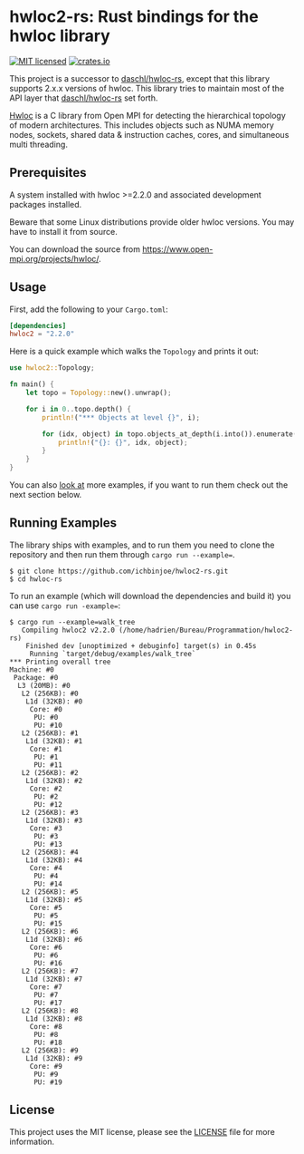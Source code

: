 # hwloc2-rs: Rust bindings for the hwloc library

[![MIT licensed](https://img.shields.io/badge/license-MIT-blue.svg)](./LICENSE)
[![crates.io](http://meritbadge.herokuapp.com/hwloc2)](https://crates.io/crates/hwloc2)

This project is a successor to
[daschl/hwloc-rs](https://github.com/daschl/hwloc-rs), except that this library
supports 2.x.x versions of hwloc. This library tries to maintain most of the
API layer that [daschl/hwloc-rs](https://github.com/daschl/hwloc-rs) set forth.


[Hwloc](http://www.open-mpi.org/projects/hwloc) is a C library from Open MPI
for detecting the hierarchical topology of modern architectures. This includes
objects such as NUMA memory nodes, sockets, shared data & instruction caches,
cores, and simultaneous multi threading.

## Prerequisites

A system installed with hwloc >=2.2.0 and associated development packages installed.

Beware that some Linux distributions provide older hwloc versions. You may have
to install it from source.

You can download the source from <https://www.open-mpi.org/projects/hwloc/>.

## Usage

First, add the following to your `Cargo.toml`:

```toml
[dependencies]
hwloc2 = "2.2.0"
```

Here is a quick example which walks the `Topology` and prints it out:

```rust
use hwloc2::Topology;

fn main() {
	let topo = Topology::new().unwrap();

	for i in 0..topo.depth() {
		println!("*** Objects at level {}", i);

		for (idx, object) in topo.objects_at_depth(i.into()).enumerate() {
			println!("{}: {}", idx, object);
		}
	}
}
```

You can also [look at](https://github.com/ichbinjoe/hwloc2-rs/tree/master/examples)
more examples, if you want to run them check out the next section below.

## Running Examples
The library ships with examples, and to run them you need to clone the repository
and then run them through `cargo run --example=`.

```text
$ git clone https://github.com/ichbinjoe/hwloc2-rs.git
$ cd hwloc-rs
```

To run an example (which will download the dependencies and build it) you can
use `cargo run -example=`:

```text
$ cargo run --example=walk_tree
   Compiling hwloc2 v2.2.0 (/home/hadrien/Bureau/Programmation/hwloc2-rs)
    Finished dev [unoptimized + debuginfo] target(s) in 0.45s
     Running `target/debug/examples/walk_tree`
*** Printing overall tree
Machine: #0
 Package: #0
  L3 (20MB): #0
   L2 (256KB): #0
    L1d (32KB): #0
     Core: #0
      PU: #0
      PU: #10
   L2 (256KB): #1
    L1d (32KB): #1
     Core: #1
      PU: #1
      PU: #11
   L2 (256KB): #2
    L1d (32KB): #2
     Core: #2
      PU: #2
      PU: #12
   L2 (256KB): #3
    L1d (32KB): #3
     Core: #3
      PU: #3
      PU: #13
   L2 (256KB): #4
    L1d (32KB): #4
     Core: #4
      PU: #4
      PU: #14
   L2 (256KB): #5
    L1d (32KB): #5
     Core: #5
      PU: #5
      PU: #15
   L2 (256KB): #6
    L1d (32KB): #6
     Core: #6
      PU: #6
      PU: #16
   L2 (256KB): #7
    L1d (32KB): #7
     Core: #7
      PU: #7
      PU: #17
   L2 (256KB): #8
    L1d (32KB): #8
     Core: #8
      PU: #8
      PU: #18
   L2 (256KB): #9
    L1d (32KB): #9
     Core: #9
      PU: #9
      PU: #19
```

## License
This project uses the MIT license, please see the
[LICENSE](https://github.com/ichbinjoe/hwloc2-rs/blob/master/LICENSE) file for
more information.
